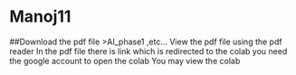 # Manoj11
##Download the pdf file >AI_phase1  ,etc...
View the pdf file using the pdf reader
In the pdf file there is link which is redirected to the colab
you need the google account to open the colab
You may view the colab

